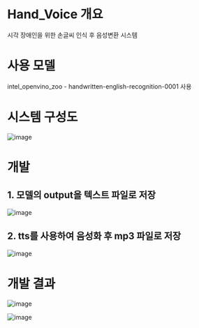 # Hand_Voice 개요
시각 장애인을 위한 손글씨 인식 후 음성변환 시스템

# 사용 모델
intel_openvino_zoo -  handwritten-english-recognition-0001 사용

# 시스템 구성도

![image](https://github.com/user-attachments/assets/ffca4668-5de3-4d18-a64c-9d837c4e82bb)

# 개발 

## 1. 모델의 output을 텍스트 파일로 저장
![image](https://github.com/user-attachments/assets/e7fd119c-008a-4ed6-9a60-f49e19c21492)

## 2. tts를 사용하여 음성화 후 mp3 파일로 저장
![image](https://github.com/user-attachments/assets/bc503f11-0776-4d26-a433-69e0e8fa6030)



# 개발 결과

![image](https://github.com/user-attachments/assets/fea5b13b-569b-427e-bd07-acbd21ba3729)

![image](https://github.com/user-attachments/assets/278259af-98d7-4313-a6d0-27a9e0def162)



